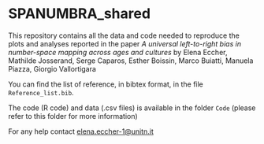 # SPANUMBRA_shared
This repository contains all the data and code needed to reproduce the plots and analyses reported in the paper *A universal left-to-right bias in number-space mapping across ages and cultures* by Elena Eccher, Mathilde Josserand, Serge Caparos, Esther Boissin, Marco Buiatti, Manuela Piazza, Giorgio Vallortigara

You can find the list of reference, in bibtex format, in the file `Reference_list.bib`.

The code (R code) and data (.csv files) is available in the folder `Code` (please refer to this folder for more information)

For any help contact elena.eccher-1@unitn.it
